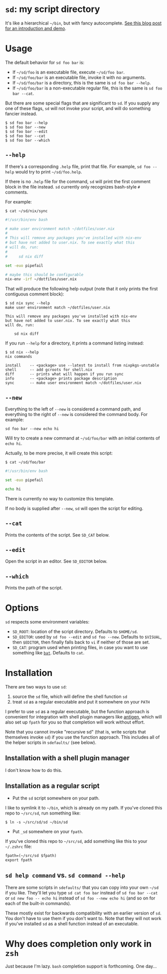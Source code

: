 # `sd`: my script directory

It's like a hierarchical `~/bin`, but with fancy autocomplete. [See this blog post for an introduction and demo][post].

# Usage

The default behavior for `sd foo bar` is:

- If `~/sd/foo` is an executable file, execute `~/sd/foo bar`.
- If `~/sd/foo/bar` is an executable file, invoke it with no arguments.
- If `~/sd/foo/bar` is a directory, this is the same is `sd foo bar --help`.
- If `~/sd/foo/bar` is a non-executable regular file, this is the same is `sd foo bar --cat`.

But there are some special flags that are significant to `sd`. If you supply any one of these flags, `sd` will not invoke your script, and will do something fancier instead.

    $ sd foo bar --help
    $ sd foo bar --new
    $ sd foo bar --edit
    $ sd foo bar --cat
    $ sd foo bar --which

## `--help`

If there's a corresponding `.help` file, print that file. For example, `sd foo --help` would try to print `~/sd/foo.help`.

If there is no `.help` file for the command, `sd` will print the first comment block in the file instead. `sd` currently only recognizes bash-style `#` comments.

For example:

    $ cat ~/sd/nix/sync

```bash
#!/usr/bin/env bash

# make user environment match ~/dotfiles/user.nix
#
# This will remove any packages you've installed with nix-env
# but have not added to user.nix. To see exactly what this
# will do, run:
#
#     sd nix diff

set -euo pipefail

# maybe this should be configurable
nix-env -irf ~/dotfiles/user.nix
```

That will produce the following help output (note that it only prints the first contiguous comment block):

```
$ sd nix sync --help
make user environment match ~/dotfiles/user.nix

This will remove any packages you've installed with nix-env
but have not added to user.nix. To see exactly what this
will do, run:

    sd nix diff
```

If you run `--help` for a directory, it prints a command listing instead:

```
$ sd nix --help
nix commands

install    -- <package> use --latest to install from nixpkgs-unstable
shell      -- add gcroots for shell.nix
diff       -- prints what will happen if you run sync
info       -- <package> prints package description
sync       -- make user environment match ~/dotfiles/user.nix
```

## `--new`

Everything to the left of `--new` is considered a command path, and everything to the right of `--new` is considered the command body. For example:

    sd foo bar --new echo hi

Will try to create a new command at `~/sd/foo/bar` with an initial contents of `echo hi`.

Actually, to be more precise, it will create this script:

    $ cat ~/sd/foo/bar

```bash
#!/usr/bin/env bash

set -euo pipefail

echo hi
```

There is currently no way to customize this template.

If no body is supplied after `--new`, `sd` will open the script for editing.

## `--cat`

Prints the contents of the script. See `SD_CAT` below.

## `--edit`

Open the script in an editor. See `SD_EDITOR` below.

## `--which`

Prints the path of the script.

# Options

`sd` respects some environment variables:

- `SD_ROOT`: location of the script directory. Defaults to `$HOME/sd`.
- `SD_EDITOR`: used by `sd foo --edit` and `sd foo --new`. Defaults to `$VISUAL`, then `$EDITOR`, then finally falls back to `vi` if neither of those are set.
- `SD_CAT`: program used when printing files, in case you want to use something like [`bat`](https://github.com/sharkdp/bat). Defaults to `cat`.

# Installation

There are two ways to use `sd`:

1. source the `sd` file, which will define the shell function `sd`
2. treat `sd` as a regular executable and put it somewhere on your `PATH`

I prefer to use `sd` as a regular executable, but the function approach is convenient for integration with shell plugin managers like [antigen](https://github.com/zsh-users/antigen), which will also set up `fpath` for you so that completion will work without effort.

Note that you cannot invoke "recursive sd" (that is, write scripts that themselves invoke `sd`) if you use the function approach. This includes all of the helper scripts in `sdefaults/` (see below).

## Installation with a shell plugin manager

I don't know how to do this.

## Installation as a regular script

- Put the `sd` script somewhere on your path.

I like to symlink it to `~/bin`, which is already on my path. If you've cloned this repo to `~/src/sd`, run something like:

    $ ln -s ~/src/sd/sd ~/bin/sd

- Put `_sd` somewhere on your `fpath`.

If you've cloned this repo to `~/src/sd`, add something like this to your `~/.zshrc` file:

```shell
fpath=(~/src/sd $fpath)
export fpath
```

## `sd help command` vs. `sd command --help`

There are some scripts in `sdefaults/` that you can copy into your own `~/sd` if you like. They'll let you type `sd cat foo bar` instead of `sd foo bar --cat` or `sd new foo -- echo hi` instead of `sd foo --new echo hi` (and so on for each of the built-in commands).

These mostly exist for backwards compatibility with an earlier version of `sd`. You don't have to use them if you don't want to. Note that they will not work if you've installed `sd` as a shell function instead of an executable.

# Why does completion only work in `zsh`

Just because I'm lazy. `bash` completion support is forthcoming. One day...

[post]: https://ianthehenry.com/posts/sd-my-script-directory/
